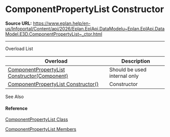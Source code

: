 # ComponentPropertyList Constructor

**Source URL:** https://www.eplan.help/en-us/Infoportal/Content/api/2026/Eplan.EplApi.DataModelu~Eplan.EplApi.DataModel.E3D.ComponentPropertyList~_ctor.html

---

Overload List

| Overload | Description |
| --- | --- |
| [ComponentPropertyList Constructor(Component)](Eplan.EplApi.DataModelu~Eplan.EplApi.DataModel.E3D.ComponentPropertyList~_ctor(Component).html) | Should be used internal only |
| [ComponentPropertyList Constructor()](Eplan.EplApi.DataModelu~Eplan.EplApi.DataModel.E3D.ComponentPropertyList~_ctor().html) | Constructor |



See Also

#### Reference

[ComponentPropertyList Class](Eplan.EplApi.DataModelu~Eplan.EplApi.DataModel.E3D.ComponentPropertyList.html)
  
[ComponentPropertyList Members](Eplan.EplApi.DataModelu~Eplan.EplApi.DataModel.E3D.ComponentPropertyList_members.html)